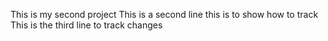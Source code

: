This is my second project
This is a second line this is to show how to track
This is the third line to track changes



